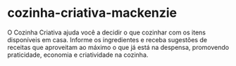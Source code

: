 # cozinha-criativa-mackenzie
O Cozinha Criativa ajuda você a decidir o que cozinhar com os itens disponíveis em casa. Informe os ingredientes e receba sugestões de receitas que aproveitam ao máximo o que já está na despensa, promovendo praticidade, economia e criatividade na cozinha.
